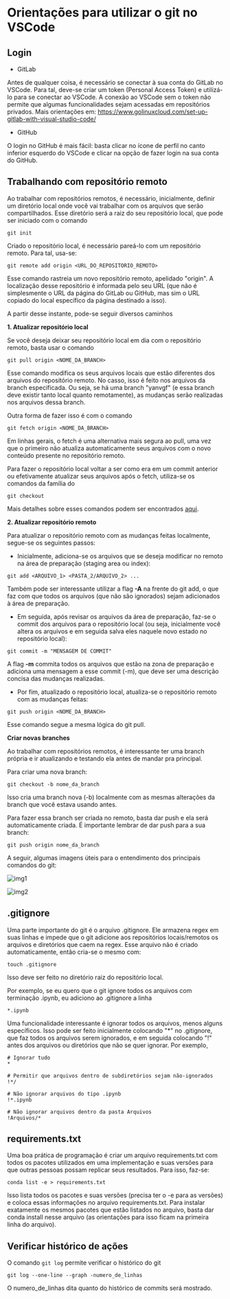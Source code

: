 # Orientações para utilizar o git no VSCode

## Login

- GitLab

Antes de qualquer coisa, é necessário se conectar à sua conta do GitLab no VSCode. Para tal, deve-se criar um token (Personal Access Token) e utilizá-lo para se conectar ao VSCode. A conexão ao VSCode sem o token não permite que algumas funcionalidades sejam acessadas em repositórios privados. Mais orientações em: https://www.golinuxcloud.com/set-up-gitlab-with-visual-studio-code/

- GitHub

O login no GitHub é mais fácil: basta clicar no ícone de perfil no canto inferior esquerdo do VSCode e clicar na opção de fazer login na sua conta do GitHub.

## Trabalhando com repositório remoto

Ao trabalhar com repositórios remotos, é necessário, inicialmente, definir um diretório local onde você vai trabalhar com os arquivos que serão compartilhados. Esse diretório será a raiz do seu repositório local, que pode ser iniciado com o comando
```
git init
```

Criado o repositório local, é necessário pareá-lo com um repositório remoto. Para tal, usa-se:
```
git remote add origin <URL_DO_REPOSITORIO_REMOTO>
```
Esse comando rastreia um novo repositório remoto, apelidado "origin". A localização desse repositório é informada pelo seu URL (que não é simplesmente o URL da página do GitLab ou GitHub, mas sim o URL copiado do local específico da página destinado a isso).

A partir desse instante, pode-se seguir diversos caminhos

**1. Atualizar repositório local**

Se você deseja deixar seu repositório local em dia com o repositório remoto, basta usar o comando
```
git pull origin <NOME_DA_BRANCH>
```
Esse comando modifica os seus arquivos locais que estão diferentes dos arquivos do repositório remoto. No casso, isso é feito nos arquivos da branch especificada. Ou seja, se há uma branch "yanvgf" (e essa branch deve existir tanto local quanto remotamente), as mudanças serão realizadas nos arquivos dessa branch.

Outra forma de fazer isso é com o comando
```
git fetch origin <NOME_DA_BRANCH>
```
Em linhas gerais, o fetch é uma alternativa mais segura ao pull, uma vez que o primeiro não atualiza automaticamente seus arquivos com o novo conteúdo presente no repositório remoto.

Para fazer o repositório local voltar a ser como era em um commit anterior ou efetivamente atualizar seus arquivos após o fetch, utiliza-se os comandos da família do
```
git checkout
```
Mais detalhes sobre esses comandos podem ser encontrados [aqui](https://git-scm.com/docs/git-checkout).

**2. Atualizar repositório remoto**

Para atualizar o repositório remoto com as mudanças feitas localmente, segue-se os seguintes passos:

- Inicialmente, adiciona-se os arquivos que se deseja modificar no remoto na área de preparação (staging area ou index):
```
git add <ARQUIVO_1> <PASTA_2/ARQUIVO_2> ...
```
Também pode ser interessante utilizar a flag **-A** na frente do git add, o que faz com que todos os arquivos (que não são ignorados) sejam adicionados à área de preparação.

- Em seguida, após revisar os arquivos da área de preparação, faz-se o commit dos arquivos para o repositório local (ou seja, inicialmente você altera os arquivos e em seguida salva eles naquele novo estado no repositório local):
```
git commit -m "MENSAGEM DE COMMIT"
```
A flag **-m** commita todos os arquivos que estão na zona de preparação e adiciona uma mensagem a esse commit (-m), que deve ser uma descrição concisa das mudanças realizadas.

- Por fim, atualizado o repositório local, atualiza-se o repositório remoto com as mudanças feitas:
```
git push origin <NOME_DA_BRANCH>
```
Esse comando segue a mesma lógica do git pull.

**Criar novas branches**

Ao trabalhar com repositórios remotos, é interessante ter uma branch própria e ir atualizando e testando ela antes de mandar pra principal.

Para criar uma nova branch:
```
git checkout -b nome_da_branch
```

Isso cria uma branch nova (-b) localmente com as mesmas alterações da branch que você estava usando antes.

Para fazer essa branch ser criada no remoto, basta dar push e ela será automaticamente criada. É importante lembrar de dar push para a sua branch:
```
git push origin nome_da_branch
```

A seguir, algumas imagens úteis para o entendimento dos principais comandos do git:

![img1](../Imagens/git-data-transport.png)

![img2](../Imagens/git-visual.png)

## .gitignore

Uma parte importante do git é o arquivo .gitignore. Ele armazena regex em suas linhas e impede que o git adicione aos repositórios locais/remotos os arquivos e diretórios que caem na regex. Esse arquivo não é criado automaticamente, então cria-se o mesmo com:
```
touch .gitignore
```
Isso deve ser feito no diretório raiz do repositório local.

Por exemplo, se eu quero que o git ignore todos os arquivos com terminação .ipynb, eu adiciono ao .gitignore a linha 
```
*.ipynb
```

Uma funcionalidade interessante é ignorar todos os arquivos, menos alguns específicos. Isso pode ser feito inicialmente colocando "*" no .gitignore, que faz todos os arquivos serem ignorados, e em seguida colocando "!" antes dos arquivos ou diretórios que não se quer ignorar. Por exemplo,
```
# Ignorar tudo
* 

# Permitir que arquivos dentro de subdiretórios sejam não-ignorados
!*/

# Não ignorar arquivos do tipo .ipynb
!*.ipynb

# Não ignorar arquivos dentro da pasta Arquivos
!Arquivos/*
```

## requirements.txt

Uma boa prática de programação é criar um arquivo requirements.txt com todos os pacotes utilizados em uma implementação e suas versões para que outras pessoas possam replicar seus resultados. Para isso, faz-se:

```
conda list -e > requirements.txt
```

Isso lista todos os pacotes e suas versões (precisa ter o -e para as versões) e coloca essas informações no arquivo requirements.txt. Para instalar exatamente os mesmos pacotes que estão listados no arquivo, basta dar conda install nesse arquivo (as orientações para isso ficam na primeira linha do arquivo).

## Verificar histórico de ações

O comando ```git log``` permite verificar o histórico do git
```
git log --one-line --graph -numero_de_linhas
```

O numero_de_linhas dita quanto do histórico de commits será mostrado. 